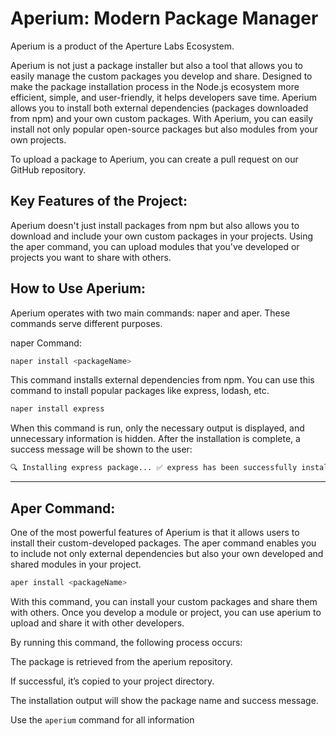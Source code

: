 # Aperium: Modern Package Manager

Aperium is a product of the Aperture Labs Ecosystem.

Aperium is not just a package installer but also a tool that allows you to easily manage the custom packages you develop and share. Designed to make the package installation process in the Node.js ecosystem more efficient, simple, and user-friendly, it helps developers save time. Aperium allows you to install both external dependencies (packages downloaded from npm) and your own custom packages. With Aperium, you can easily install not only popular open-source packages but also modules from your own projects.

To upload a package to Aperium, you can create a pull request on our GitHub repository.

## Key Features of the Project:

Aperium doesn't just install packages from npm but also allows you to download and include your own custom packages in your projects. Using the aper command, you can upload modules that you've developed or projects you want to share with others.

## How to Use Aperium:

Aperium operates with two main commands: naper and aper. These commands serve different purposes.

naper Command:
```bash
naper install <packageName>
```
This command installs external dependencies from npm. You can use this command to install popular packages like express, lodash, etc.
```bash
naper install express
```
When this command is run, only the necessary output is displayed, and unnecessary information is hidden. After the installation is complete, a success message will be shown to the user:
```bash
🔍 Installing express package... ✅ express has been successfully installed.
```

---

## Aper Command:

One of the most powerful features of Aperium is that it allows users to install their custom-developed packages. The aper command enables you to include not only external dependencies but also your own developed and shared modules in your project.
```bash
aper install <packageName>
```
With this command, you can install your custom packages and share them with others. Once you develop a module or project, you can use aperium to upload and share it with other developers.

By running this command, the following process occurs:

The package is retrieved from the aperium repository.

If successful, it’s copied to your project directory.

The installation output will show the package name and success message.

Use the ```aperium``` command for all information